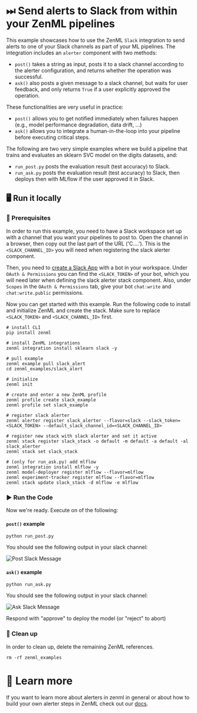 # ⏭ Send alerts to Slack from within your ZenML pipelines

This example showcases how to use the ZenML `Slack` integration to send alerts
to one of your Slack channels as part of your ML pipelines.
The integration includes an `alerter` component with two methods:
- `post()` takes a string as input, posts it to a slack channel according to
  the alerter configuration, and returns whether the operation was successful.
- `ask()` also posts a given message to a slack channel, but waits for user
  feedback, and only returns `True` if a user explicitly approved the operation.

These functionalities are very useful in practice:
- `post()` allows you to get notified immediately when failures happen 
  (e.g., model performance degradation, data drift, ...)
- `ask()` allows you to integrate a human-in-the-loop into your pipeline before
  executing critical steps.

The following are two very simple examples where we build a pipeline that trains 
and evaluates an sklearn SVC model on the digits datasets, and:
- `run_post.py` posts the evaluation result (test accuracy) to Slack.
- `run_ask.py` posts the evaluation result (test accuracy) to Slack, 
  then deploys then with MLflow if the user approved it in Slack.

## 🖥 Run it locally

### 📄 Prerequisites

In order to run this example, you need to have a Slack workspace set up
with a channel that you want your pipelines to post to.
Open the channel in a browser, then copy out the last part of the URL 
('C....').
This is the `<SLACK_CHANNEL_ID>` you will need when registering the
slack alerter component.

Then, you need to [create a Slack App](https://api.slack.com/apps?new_app=1)
with a bot in your workspace.
Under `OAuth & Permissions` you can find the `<SLACK_TOKEN>` of your bot,
which you will need later when defining the slack alerter stack component.
Also, under `Scopes` in the `OAuth & Permissions` tab, give your
bot `chat:write` and `chat:write.public` permissions.

Now you can get started with this example. 
Run the following code to install and initialize ZenML and create the stack.
Make sure to replace `<SLACK_TOKEN>` and `<SLACK_CHANNEL_ID>` first.

```shell
# install CLI
pip install zenml

# install ZenML integrations
zenml integration install sklearn slack -y

# pull example
zenml example pull slack_alert
cd zenml_examples/slack_alert

# initialize
zenml init

# create and enter a new ZenML profile
zenml profile create slack_example
zenml profile set slack_example

# register slack alerter
zenml alerter register slack_alerter --flavor=slack --slack_token=<SLACK_TOKEN> --default_slack_channel_id=<SLACK_CHANNEL_ID>

# register new stack with slack alerter and set it active
zenml stack register slack_stack -o default -m default -a default -al slack_alerter 
zenml stack set slack_stack

# (only for run_ask.py) add mlflow
zenml integration install mlflow -y
zenml model-deployer register mlflow --flavor=mlflow
zenml experiment-tracker register mlflow --flavor=mlflow
zenml stack update slack_stack -d mlflow -e mlflow
```

### ▶️ Run the Code

Now we're ready. Execute on of the following:

#### `post()` example

```shell
python run_post.py
```

You should see the following output in your slack channel:

![Post Slack Message](assets/slack-message-post.png)

#### `ask()` example

```shell
python run_ask.py
```

You should see the following output in your slack channel:

![Ask Slack Message](assets/slack-message-ask.png)

Respond with "approve" to deploy the model (or "reject" to abort)

### 🧽 Clean up

In order to clean up, delete the remaining ZenML references.

```shell
rm -rf zenml_examples
```


# 📜 Learn more

If you want to learn more about alerters in zenml in general or about how to build your own alerter steps in ZenML
check out our [docs](https://docs.zenml.io/mlops-stacks/alerters).
